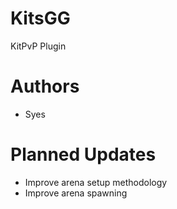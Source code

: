 # KitsGG
KitPvP Plugin

# Authors
- Syes

# Planned Updates
- Improve arena setup methodology
- Improve arena spawning
